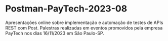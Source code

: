 # Postman-PayTech-2023-08
Apresentações online sobre implementação e automação de testes de APIs REST com Post. Palestras realizadas em eventos promovidos pela empresa PayTech nos dias 16/11/2023 em São Paulo-SP.
